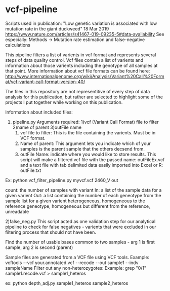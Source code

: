 # vcf-pipeline
Scripts used in publication: "Low genetic variation is associated with low mutation rate in the giant duckweed" 18 Mar 2019
  https://www.nature.com/articles/s41467-019-09235-5#data-availability
  See especially: Methods -> Mutation rate estimation and false-negative calculations
 
 This pipeline filters a list of varients in vcf format and represents several steps of data quality control.
 Vcf files contain a list of varients and information about those varients including the genotype of all samples at that point. 
 More information about vcf file formats can be found here:
  http://www.internationalgenome.org/wiki/Analysis/Variant%20Call%20Format/vcf-variant-call-format-version-40/

The files in this repository are not representitive of every step of data analysis for this publication, but rather are selected
to highlight some of the projects I put together while working on this publication.

Information about included files:

1) pipeline.py
Arguments required: 1)vcf (Variant Call Format) file to filter 2)name of parent 3)outFile name
	1) vcf file to filter: This is the file containing the varients. Must be in VCF format. 
	2) Name of parent: This argument lets you indicate which of your samples is the parent sample that the
		others decsend from.
	3) outFile Name: indicate where you would like to store results. 
		This script will make a filtered vcf file with the passed name: outFileEx.vcf
		and a text file with tab delimited data easily imported into Excel or R: outFile.txt

Ex: python vcf_filter_pipeline.py myvcf.vcf 2460_V out

count: the number of samples with variant
In: a list of the sample data for a given varient
Out: a list containing the number of each geneotype from the sample list for a given varient
  heterogeneous, homogeneous to the reference geneotype, homogeneous but different from the reference, unreadable 

2)false_neg.py
  This script acted as one validation step for our analytical pipeline to check for false negatives - 
  varients that were excluded in our filtering process that should not have been.

  Find the number of usable bases common to two samples - 
	  arg 1 is first sample, arg 2 is second (parent)

  Sample files are generated from a VCF file using VCF tools.
  	Example: vcftools --vcf your.annotated.vcf --recode --out sample1 --indv sampleName
  Filter out any non-heterozygotes:
  	Example: grep "0/1" sample1.recode.vcf > sample1_heteros 
		
  ex: python depth_adj.py sample1_heteros sample2_heteros
